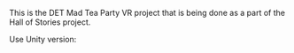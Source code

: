 This is the DET Mad Tea Party VR project that is being done as a part of the Hall of Stories project.

Use Unity version:

